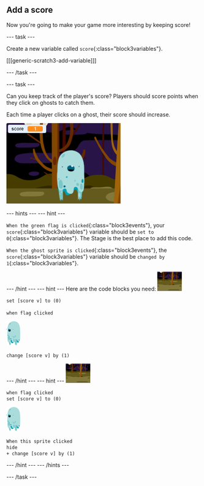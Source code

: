 ## Add a score

Now you're going to make your game more interesting by keeping score!

--- task ---

Create a new variable called `score`{:class="block3variables"}.

[[[generic-scratch3-add-variable]]]

--- /task ---

--- task ---

Can you keep track of the player's score? Players should score points when they click on ghosts to catch them.

Each time a player clicks on a ghost, their score should increase.

![Increasing score](images/ghost-score-test.png)

--- hints ---
--- hint ---

`When the green flag is clicked`{:class="block3events"}, your `score`{:class="block3variables"} variable should be `set to 0`{:class="block3variables"}. The Stage is the best place to add this code.

`When the ghost sprite is clicked`{:class="block3events"}, the `score`{:class="block3variables"} variable should be `changed by 1`{:class="block3variables"}.

--- /hint ---
--- hint ---
Here are the code blocks you need:
![backdrop icon](images/ghost-backdrop.png)
```blocks3
set [score v] to (0)

when flag clicked
```

![ghost-sprite](images/ghost-sprite.png)
```blocks3
change [score v] by (1)
```
--- /hint ---
--- hint ---
![backdrop icon](images/ghost-backdrop.png)

```blocks3
when flag clicked
set [score v] to (0)
```
![ghost-sprite](images/ghost-sprite.png)
```blocks3
When this sprite clicked
hide
+ change [score v] by (1)
```
--- /hint ---
--- /hints ---

--- /task ---
